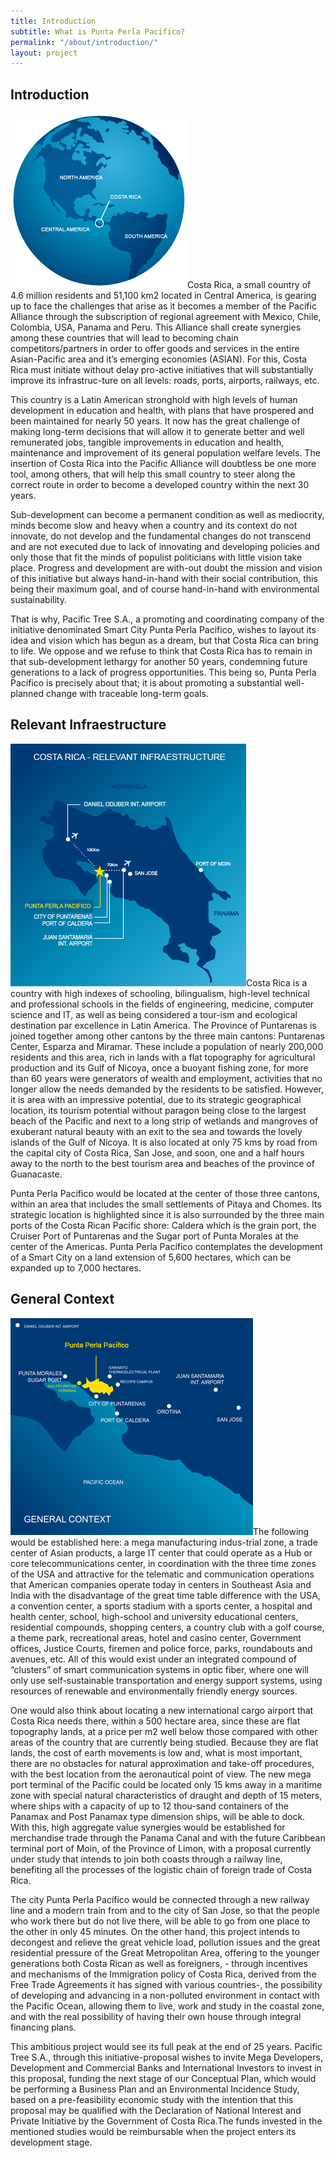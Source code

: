 ```yaml
---
title: Introduction
subtitle: What is Punta Perla Pacífico?
permalink: "/about/introduction/"
layout: project
---
```


<h2><a id="Introduction_0"></a>Introduction</h2>
<p><img src="/images/globe.png" alt="Costa Rica" class="pull-right txt-img ">Costa Rica, a small country of 4.6 million residents and 51,100 km2 located in Central America, is gearing up to face the challenges that arise as it becomes a member of the Pacific Alliance through the subscription of regional agreement with Mexico, Chile, Colombia, USA, Panama and Peru. This Alliance shall create synergies among these countries that will lead to becoming chain competitors/partners in order to offer goods and services in the entire Asian-Pacific area and it’s emerging economies (ASIAN). For this, Costa Rica must initiate without delay pro-active initiatives that will substantially improve its infrastruc-ture on all levels: roads, ports, airports, railways, etc.
</p>
<p>This country is a Latin American stronghold with high levels of human development in education and health, with plans that have prospered and been maintained for nearly 50 years.  It now has the great challenge of making long-term decisions that will allow it to generate better and well remunerated jobs, tangible improvements in education and health, maintenance and improvement of its general population welfare levels. The insertion of Costa Rica into the Pacific Alliance will doubtless be one more tool, among others, that will help this small country to steer along the correct route in order to become a developed country within the next 30 years.
</p>
<p>Sub-development can become a permanent condition as well as mediocrity, minds become slow and heavy when a country and its context do not innovate, do not develop and the fundamental changes do not transcend and are not executed due to lack of innovating and developing policies and only those that fit the minds of populist politicians with little vision take place. Progress and development are with-out doubt the mission and vision of this initiative but always hand-in-hand with their social contribution, this being their maximum goal, and of course hand-in-hand with environmental sustainability.
</p>
<p>That is why, Pacific Tree S.A., a promoting and coordinating company of the initiative denominated Smart City Punta Perla Pacifico, wishes to layout its idea and vision which has begun as a dream, but that Costa Rica can bring to life. We oppose and we refuse to think that Costa Rica has to remain in that sub-development lethargy for another 50 years, condemning future generations to a lack of progress opportunities. This being so, Punta Perla Pacífico is precisely about that; it is about promoting a substantial well-planned change with traceable long-term goals.
</p>
<h2><a id="Relevant_Infraestructure_10"></a>Relevant Infraestructure</h2>
<p><img src="/images/costa-rica-intro.png" alt="Costa Rica" class="pull-right txt-img ">Costa Rica is a country with high indexes of schooling, bilingualism, high-level technical and professional schools in the fields of engineering, medicine, computer science and IT, as well as being considered a tour-ism and ecological destination par excellence in Latin America. The Province of Puntarenas is joined together among other cantons by the three main cantons: Puntarenas  Center, Esparza and Miramar. These include a population of nearly 200,000 residents and this area, rich in lands with a flat topography for agricultural production and its Gulf of Nicoya, once a buoyant fishing zone, for more than 60 years were generators of wealth and employment, activities that no longer allow the needs demanded by the residents to be satisfied. However, it is area with an impressive potential, due to its strategic geographical location, its tourism potential without paragon being close to the largest beach of the Pacific and next to a long strip of wetlands and mangroves of exuberant natural beauty with an exit to the sea and towards the lovely islands of the Gulf of Nicoya. It is also located at only 75 kms by road from the capital city of Costa Rica, San Jose, and soon, one and a half hours away to the north to the best tourism area and beaches of the province of Guanacaste.
</p>
<p>Punta Perla Pacífico would be located at the center of those three cantons, within an area that includes the small settlements of Pitaya and Chomes.  Its strategic location is highlighted since it is also surrounded by the three main ports of the Costa Rican Pacific shore: Caldera which is the grain port, the Cruiser Port of Puntarenas and the Sugar port of Punta Morales at the center of the Americas. Punta Perla Pacífico contemplates the development of a Smart City on a land extension of 5,600 hectares, which can be expanded up to 7,000 hectares.
</p>
<h2><a id="General_Context_16"></a>General Context</h2>
<p><img src="/images/project-map.png" alt="Costa Rica" class="pull-right txt-img ">The following would be established here: a mega manufacturing indus-trial zone, a trade center of Asian products, a large IT center that could operate as a Hub or core telecommunications center, in coordination with the three time zones of the USA and attractive for the telematic and communication operations that American companies operate today in centers in Southeast Asia and India with the disadvantage of the great time table difference with the USA, a convention center, a sports stadium with a sports center, a hospital and health center, school, high-school and university educational centers, residential compounds, shopping centers, a country club with a golf course, a theme park, recreational areas, hotel and casino center, Government offices, Justice Courts, firemen and police force, parks, roundabouts and avenues, etc.   All of this would exist under an integrated compound of “clusters” of smart communication systems in optic fiber, where one will only use self-sustainable transportation and energy support systems, using resources of renewable and environmentally friendly energy sources.
</p>
<p>One would also think about locating a new international cargo airport that Costa Rica needs there, within a 500 hectare area, since these are flat topography lands, at a price per m2 well below those compared with other areas of the country that are currently being studied. Because they are flat lands, the cost of earth movements is low and, what is most important, there are no obstacles for natural approximation and take-off procedures, with the best location from the aeronautical point of view. The new mega port terminal of the Pacific could be located only 15 kms away in a maritime zone with special natural characteristics of draught and depth of 15 meters, where ships with a capacity of up to 12 thou-sand containers of the Panamax and Post Panamax type dimension ships, will be able to dock. With this, high aggregate value synergies would be established for merchandise trade through the Panama Canal and with the future Caribbean terminal port of Moin, of the Province of Limon, with a proposal currently under study that intends to join both coasts through a railway line, benefiting all the processes of the logistic chain of foreign trade of Costa Rica.
</p>
<p>The city Punta Perla Pacífico would be connected through a new railway line and a modern train from and to the city of San Jose, so that the people who work there but do not live there, will be able to go from one place to the other in only 45 minutes. On the other hand, this project intends to decongest and relieve the great vehicle load, pollution issues and the great residential pressure of the Great Metropolitan Area, offering to the younger generations both Costa Rican as well as foreigners, - through incentives and mechanisms of the Immigration policy of Costa Rica, derived from the Free Trade Agreements it has signed with various countries-, the possibility of developing and advancing in a non-polluted environment in contact with the Pacific Ocean, allowing them to live, work and study in the coastal zone, and with the real possibility of having their own house through integral financing plans.
</p>
<p>This ambitious project would see its full peak at the end of 25 years.  Pacific Tree S.A., through this initiative-proposal wishes to invite Mega Developers, Development and Commercial Banks and International Investors to invest in this proposal, funding the next stage of our Conceptual Plan, which would be performing a Business Plan and an Environmental Incidence Study, based on a pre-feasibility economic study with the intention that this proposal may be qualified with the Declaration of National Interest and Private Initiative by the Government of Costa Rica.The funds invested in the mentioned studies would be reimbursable when the project enters its development stage.
</p>